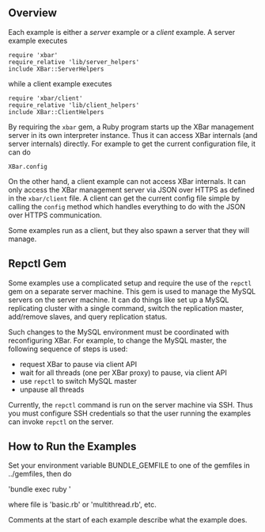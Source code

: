## Overview

Each example is either a *server* example or a *client* example.  A
server example executes

	require 'xbar'
	require_relative 'lib/server_helpers'
	include XBar::ServerHelpers
	
while a client example executes

	require 'xbar/client'
	require_relative 'lib/client_helpers'
	include XBar::ClientHelpers

By requiring the `xbar` gem, a Ruby program starts up the XBar management
server in its own interpreter instance.  Thus it can access XBar
internals (and server internals) directly.  For example to get the
current configuration file, it can do 

	XBar.config
	
On the other hand, a client example can not access XBar internals.  It
can only access the XBar management server via JSON over HTTPS as
defined in the `xbar/client` file.  A client can get the current
config file simple by calling the `config` method which handles
everything to do with the JSON over HTTPS communication.

Some examples run as a client, but they also spawn a server that they
will manage.

## Repctl Gem

Some examples use a complicated setup and require the use of the
`repctl` gem on a separate server machine.  This gem is used to manage
the MySQL servers on the server machine.  It can do things like set up
a MySQL replicating cluster with a single command, switch the
replication master, add/remove slaves, and query replication status.

Such changes to the MySQL environment must be coordinated with
reconfiguring XBar.  For example, to change the MySQL master, the
following sequence of steps is used:

* request XBar to pause via client API
* wait for all threads (one per XBar proxy) to pause, via client API
* use `repctl` to switch MySQL master
* unpause all threads

Currently, the `repctl` command is run on the server machine via
SSH. Thus you must configure SSH credentials so that the user running
the examples can invoke `repctl` on the server.

## How to Run the Examples
Set your environment variable BUNDLE_GEMFILE to one of the
gemfiles in ../gemfiles, then do

'bundle exec ruby <file>'

where file is 'basic.rb' or 'multithread.rb', etc.

Comments at the start of each example describe what the example does.
